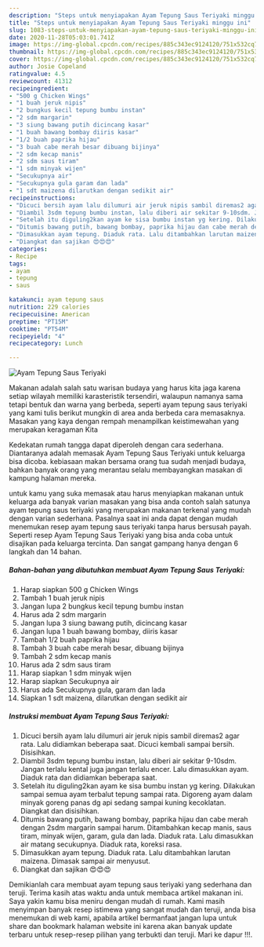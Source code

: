 ```yaml
---
description: "Steps untuk menyiapakan Ayam Tepung Saus Teriyaki minggu ini"
title: "Steps untuk menyiapakan Ayam Tepung Saus Teriyaki minggu ini"
slug: 1083-steps-untuk-menyiapakan-ayam-tepung-saus-teriyaki-minggu-ini
date: 2020-11-28T05:03:01.741Z
image: https://img-global.cpcdn.com/recipes/885c343ec9124120/751x532cq70/ayam-tepung-saus-teriyaki-foto-resep-utama.jpg
thumbnail: https://img-global.cpcdn.com/recipes/885c343ec9124120/751x532cq70/ayam-tepung-saus-teriyaki-foto-resep-utama.jpg
cover: https://img-global.cpcdn.com/recipes/885c343ec9124120/751x532cq70/ayam-tepung-saus-teriyaki-foto-resep-utama.jpg
author: Josie Copeland
ratingvalue: 4.5
reviewcount: 41312
recipeingredient:
- "500 g Chicken Wings"
- "1 buah jeruk nipis"
- "2 bungkus kecil tepung bumbu instan"
- "2 sdm margarin"
- "3 siung bawang putih dicincang kasar"
- "1 buah bawang bombay diiris kasar"
- "1/2 buah paprika hijau"
- "3 buah cabe merah besar dibuang bijinya"
- "2 sdm kecap manis"
- "2 sdm saus tiram"
- "1 sdm minyak wijen"
- "Secukupnya air"
- "Secukupnya gula garam dan lada"
- "1 sdt maizena dilarutkan dengan sedikit air"
recipeinstructions:
- "Dicuci bersih ayam lalu dilumuri air jeruk nipis sambil diremas2 agar rata. Lalu didiamkan beberapa saat. Dicuci kembali sampai bersih. Disisihkan."
- "Diambil 3sdm tepung bumbu instan, lalu diberi air sekitar 9-10sdm. Jangan terlalu kental juga jangan terlalu encer. Lalu dimasukkan ayam. Diaduk rata dan didiamkan beberapa saat."
- "Setelah itu diguling2kan ayam ke sisa bumbu instan yg kering. Dilakukan sampai semua ayam terbalut tepung sampai rata. Digoreng ayam dalam minyak goreng panas dg api sedang sampai kuning kecoklatan. Diangkat dan disisihkan."
- "Ditumis bawang putih, bawang bombay, paprika hijau dan cabe merah dengan 2sdm margarin sampai harum. Ditambahkan kecap manis, saus tiram, minyak wijen, garam, gula dan lada. Diaduk rata. Lalu dimasukkan air matang secukupnya. Diaduk rata, koreksi rasa."
- "Dimasukkan ayam tepung. Diaduk rata. Lalu ditambahkan larutan maizena. Dimasak sampai air menyusut."
- "Diangkat dan sajikan 😍😍😍"
categories:
- Recipe
tags:
- ayam
- tepung
- saus

katakunci: ayam tepung saus 
nutrition: 229 calories
recipecuisine: American
preptime: "PT15M"
cooktime: "PT54M"
recipeyield: "4"
recipecategory: Lunch

---
```



![Ayam Tepung Saus Teriyaki](https://img-global.cpcdn.com/recipes/885c343ec9124120/751x532cq70/ayam-tepung-saus-teriyaki-foto-resep-utama.jpg)

Makanan adalah salah satu warisan budaya yang harus kita jaga karena setiap wilayah memiliki karasteristik tersendiri, walaupun namanya sama tetapi bentuk dan warna yang berbeda, seperti ayam tepung saus teriyaki yang kami tulis berikut mungkin di area anda berbeda cara memasaknya. Masakan yang kaya dengan rempah menampilkan keistimewahan yang merupakan keragaman Kita

Kedekatan rumah tangga dapat diperoleh dengan cara sederhana. Diantaranya adalah memasak Ayam Tepung Saus Teriyaki untuk keluarga bisa dicoba. kebiasaan makan bersama orang tua sudah menjadi budaya, bahkan banyak orang yang merantau selalu membayangkan masakan di kampung halaman mereka.



untuk kamu yang suka memasak atau harus menyiapkan makanan untuk keluarga ada banyak varian masakan yang bisa anda contoh salah satunya ayam tepung saus teriyaki yang merupakan makanan terkenal yang mudah dengan varian sederhana. Pasalnya saat ini anda dapat dengan mudah menemukan resep ayam tepung saus teriyaki tanpa harus bersusah payah.
Seperti resep Ayam Tepung Saus Teriyaki yang bisa anda coba untuk disajikan pada keluarga tercinta. Dan sangat gampang hanya dengan 6 langkah dan 14 bahan.


<!--inarticleads1-->

##### Bahan-bahan yang dibutuhkan membuat Ayam Tepung Saus Teriyaki:

1. Harap siapkan 500 g Chicken Wings
1. Tambah 1 buah jeruk nipis
1. Jangan lupa 2 bungkus kecil tepung bumbu instan
1. Harus ada 2 sdm margarin
1. Jangan lupa 3 siung bawang putih, dicincang kasar
1. Jangan lupa 1 buah bawang bombay, diiris kasar
1. Tambah 1/2 buah paprika hijau
1. Tambah 3 buah cabe merah besar, dibuang bijinya
1. Tambah 2 sdm kecap manis
1. Harus ada 2 sdm saus tiram
1. Harap siapkan 1 sdm minyak wijen
1. Harap siapkan Secukupnya air
1. Harus ada Secukupnya gula, garam dan lada
1. Siapkan 1 sdt maizena, dilarutkan dengan sedikit air




<!--inarticleads2-->

##### Instruksi membuat  Ayam Tepung Saus Teriyaki:

1. Dicuci bersih ayam lalu dilumuri air jeruk nipis sambil diremas2 agar rata. Lalu didiamkan beberapa saat. Dicuci kembali sampai bersih. Disisihkan.
1. Diambil 3sdm tepung bumbu instan, lalu diberi air sekitar 9-10sdm. Jangan terlalu kental juga jangan terlalu encer. Lalu dimasukkan ayam. Diaduk rata dan didiamkan beberapa saat.
1. Setelah itu diguling2kan ayam ke sisa bumbu instan yg kering. Dilakukan sampai semua ayam terbalut tepung sampai rata. Digoreng ayam dalam minyak goreng panas dg api sedang sampai kuning kecoklatan. Diangkat dan disisihkan.
1. Ditumis bawang putih, bawang bombay, paprika hijau dan cabe merah dengan 2sdm margarin sampai harum. Ditambahkan kecap manis, saus tiram, minyak wijen, garam, gula dan lada. Diaduk rata. Lalu dimasukkan air matang secukupnya. Diaduk rata, koreksi rasa.
1. Dimasukkan ayam tepung. Diaduk rata. Lalu ditambahkan larutan maizena. Dimasak sampai air menyusut.
1. Diangkat dan sajikan 😍😍😍




Demikianlah cara membuat ayam tepung saus teriyaki yang sederhana dan teruji. Terima kasih atas waktu anda untuk membaca artikel makanan ini. Saya yakin kamu bisa meniru dengan mudah di rumah. Kami masih menyimpan banyak resep istimewa yang sangat mudah dan teruji, anda bisa menemukan di web kami, apabila artikel bermanfaat jangan lupa untuk share dan bookmark halaman website ini karena akan banyak update terbaru untuk resep-resep pilihan yang terbukti dan teruji. Mari ke dapur !!!. 
